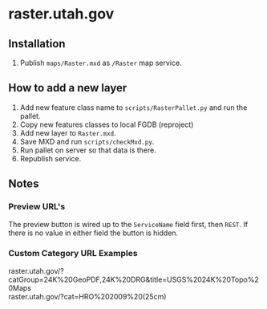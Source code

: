 raster.utah.gov
================

## Installation
1. Publish `maps/Raster.mxd` as `/Raster` map service.

## How to add a new layer
1. Add new feature class name to `scripts/RasterPallet.py` and run the pallet.
1. Copy new features classes to local FGDB (reproject)
1. Add new layer to `Raster.mxd`.
1. Save MXD and run `scripts/checkMxd.py`.
1. Run pallet on server so that data is there.
1. Republish service.

## Notes
### Preview URL's
The preview button is wired up to the `ServiceName` field first, then `REST`. If there is no value in either field the button is hidden.

### Custom Category URL Examples
raster.utah.gov/?catGroup=24K%20GeoPDF,24K%20DRG&title=USGS%2024K%20Topo%20Maps  
raster.utah.gov/?cat=HRO%202009%20(25cm)
